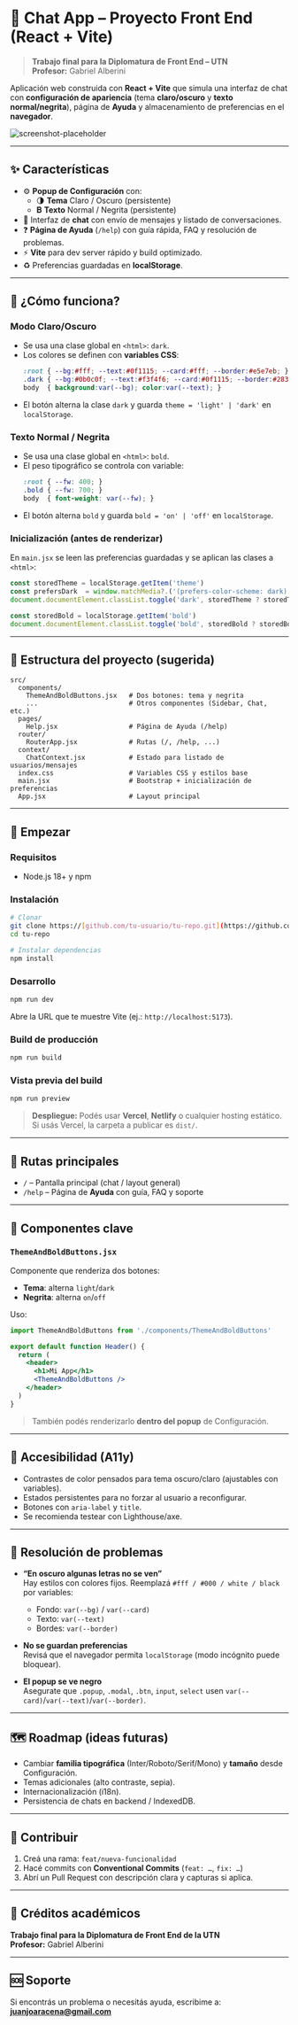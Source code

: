 # 📱 Chat App – Proyecto Front End (React + Vite)

> **Trabajo final para la Diplomatura de Front End – UTN**  
> **Profesor:** Gabriel Alberini

Aplicación web construida con **React + Vite** que simula una interfaz de chat con **configuración de apariencia** (tema **claro/oscuro** y **texto normal/negrita**), página de **Ayuda** y almacenamiento de preferencias en el **navegador**.

![screenshot-placeholder](./docs/screenshot.png)

---

## ✨ Características

- ⚙️ **Popup de Configuración** con:
  - 🌗 **Tema** Claro / Oscuro (persistente)
  - 𝐁 **Texto** Normal / Negrita (persistente)
- 💬 Interfaz de **chat** con envío de mensajes y listado de conversaciones.
- ❓ **Página de Ayuda** (`/help`) con guía rápida, FAQ y resolución de problemas.
- ⚡️ **Vite** para dev server rápido y build optimizado.
- ♻️ Preferencias guardadas en **localStorage**.

---

## 🧠 ¿Cómo funciona?

### Modo Claro/Oscuro
- Se usa una clase global en `<html>`: `dark`.
- Los colores se definen con **variables CSS**:
  ```css
  :root { --bg:#fff; --text:#0f1115; --card:#fff; --border:#e5e7eb; }
  .dark { --bg:#0b0c0f; --text:#f3f4f6; --card:#0f1115; --border:#283241; }
  body  { background:var(--bg); color:var(--text); }
  ```
- El botón alterna la clase `dark` y guarda `theme = 'light' | 'dark'` en `localStorage`.

### Texto Normal / Negrita
- Se usa una clase global en `<html>`: `bold`.
- El peso tipográfico se controla con variable:
  ```css
  :root { --fw: 400; }
  .bold { --fw: 700; }
  body  { font-weight: var(--fw); }
  ```
- El botón alterna `bold` y guarda `bold = 'on' | 'off'` en `localStorage`.

### Inicialización (antes de renderizar)
En `main.jsx` se leen las preferencias guardadas y se aplican las clases a `<html>`:
```js
const storedTheme = localStorage.getItem('theme')
const prefersDark  = window.matchMedia?.('(prefers-color-scheme: dark)')?.matches
document.documentElement.classList.toggle('dark', storedTheme ? storedTheme === 'dark' : !!prefersDark)

const storedBold = localStorage.getItem('bold')
document.documentElement.classList.toggle('bold', storedBold ? storedBold === 'on' : false)
```

---

## 🧩 Estructura del proyecto (sugerida)

```
src/
  components/
    ThemeAndBoldButtons.jsx   # Dos botones: tema y negrita
    ...                       # Otros componentes (Sidebar, Chat, etc.)
  pages/
    Help.jsx                  # Página de Ayuda (/help)
  router/
    RouterApp.jsx             # Rutas (/, /help, ...)
  context/
    ChatContext.jsx           # Estado para listado de usuarios/mensajes
  index.css                   # Variables CSS y estilos base
  main.jsx                    # Bootstrap + inicialización de preferencias
  App.jsx                     # Layout principal
```

---

## 🚀 Empezar

### Requisitos
- Node.js 18+ y npm

### Instalación
```bash
# Clonar
git clone https://[github.com/tu-usuario/tu-repo.git](https://github.com/juanjoaracena/trabajofinal-front)
cd tu-repo

# Instalar dependencias
npm install
```

### Desarrollo
```bash
npm run dev
```
Abre la URL que te muestre Vite (ej.: `http://localhost:5173`).

### Build de producción
```bash
npm run build
```

### Vista previa del build
```bash
npm run preview
```

> **Despliegue:** Podés usar **Vercel**, **Netlify** o cualquier hosting estático.  
> Si usás Vercel, la carpeta a publicar es `dist/`.

---

## 🧭 Rutas principales

- `/` – Pantalla principal (chat / layout general)
- `/help` – Página de **Ayuda** con guía, FAQ y soporte

---

## 🧰 Componentes clave

### `ThemeAndBoldButtons.jsx`
Componente que renderiza dos botones:
- **Tema**: alterna `light`/`dark`
- **Negrita**: alterna `on`/`off`

Uso:
```jsx
import ThemeAndBoldButtons from './components/ThemeAndBoldButtons'

export default function Header() {
  return (
    <header>
      <h1>Mi App</h1>
      <ThemeAndBoldButtons />
    </header>
  )
}
```

> También podés renderizarlo **dentro del popup** de Configuración.

---

## 🧪 Accesibilidad (A11y)

- Contrastes de color pensados para tema oscuro/claro (ajustables con variables).
- Estados persistentes para no forzar al usuario a reconfigurar.
- Botones con `aria-label` y `title`.
- Se recomienda testear con Lighthouse/axe.

---

## 🧰 Resolución de problemas

- **“En oscuro algunas letras no se ven”**  
  Hay estilos con colores fijos. Reemplazá `#fff / #000 / white / black` por variables:
  - Fondo: `var(--bg)` / `var(--card)`
  - Texto: `var(--text)`
  - Bordes: `var(--border)`

- **No se guardan preferencias**  
  Revisá que el navegador permita `localStorage` (modo incógnito puede bloquear).

- **El popup se ve negro**  
  Asegurate que `.popup`, `.modal`, `.btn`, `input`, `select` usen `var(--card)`/`var(--text)`/`var(--border)`.

---

## 🗺️ Roadmap (ideas futuras)

- Cambiar **familia tipográfica** (Inter/Roboto/Serif/Mono) y **tamaño** desde Configuración.
- Temas adicionales (alto contraste, sepia).
- Internacionalización (i18n).
- Persistencia de chats en backend / IndexedDB.

---

## 🤝 Contribuir

1. Creá una rama: `feat/nueva-funcionalidad`
2. Hacé commits con **Conventional Commits** (`feat: …`, `fix: …`)
3. Abrí un Pull Request con descripción clara y capturas si aplica.

---

## 🙌 Créditos académicos

**Trabajo final para la Diplomatura de Front End de la UTN**  
**Profesor:** Gabriel Alberini

---

## 🆘 Soporte

Si encontrás un problema o necesitás ayuda, escribime a:  
**juanjoaracena@gmail.com**
